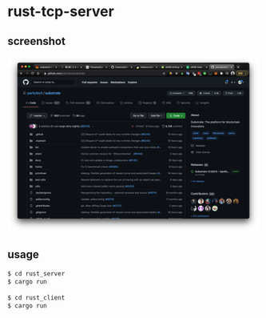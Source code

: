 # rust-tcp-server

## screenshot

![](./screenshot.png)

## usage

```shell
$ cd rust_server
$ cargo run

$ cd rust_client
$ cargo run
```